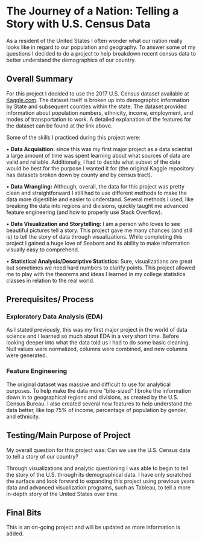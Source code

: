 # The Journey of a Nation: Telling a Story with U.S. Census Data

As a resident of the United States I often wonder what our nation really looks like in regard to our population and geography. To answer some of my questions I decided to do a project to help breakdown recent census data to better understand the demographics of our country.

## Overall Summary

For this project I decided to use the 2017 U.S. Census dataset available at [Kaggle.com](#https://www.kaggle.com/muonneutrino/us-census-demographic-data%5D). The dataset itself is broken up into demographic information by State and subsequent counties within the state. The dataset provided information about population numbers, ethnicity, income, employment, and modes of transportation to work. A detailed explanation of the features for the dataset can be found at the link above.


Some of the skills I practiced during this project were:

•	<b> Data Acquisition: </b> since this was my first major project as a data scientist a large amount of time was spent learning about what sources of data are valid and reliable. Additionally, I had to decide what subset of the data would be best for the purpose I wanted it for (the original Kaggle repository has datasets broken down by county and by census tract).

•	<b> Data Wrangling:</b> Although, overall, the data for this project was pretty clean and straightforward I still had to use different methods to make the data more digestible and easier to understand. Several methods I used, like breaking the data into regions and divisions, quickly taught me advanced feature engineering (and how to properly use Stack Overflow).


•	<b> Data Visualization and Storytelling:</b> I am a person who loves to see beautiful pictures tell a story. This project gave me many chances (and still is) to tell the story of data through visualizations. While completing this project I gained a huge love of Seaborn and its ability to make information visually easy to comprehend.

•	<b> Statistical Analysis/Descriptive Statistics:</b> Sure, visualizations are great but sometimes we need hard numbers to clarify points. This project allowed me to play with the theorems and ideas I learned in my college statistics classes in relation to the real world. 



## Prerequisites/ Process

### Exploratory Data Analysis (EDA)
As I stated previously, this was my first major project in the world of data science and I learned so much about EDA in a very short time. Before looking deeper into what the data told us I had to do some basic cleaning. Null values were normalized, columns were combined, and new columns were generated.

### Feature Engineering

The original dataset was massive and difficult to use for analytical purposes. To help make the data more “bite-sized” I broke the information down in to geographical regions and divisions, as created by the U.S. Census Bureau. I also created several new features to help understand the data better, like top 75% of income, percentage of population by gender, and ethnicity. 

## Testing/Main Purpose of Project 

My overall question for this project was: Can we use the U.S. Census data to tell a story of our country? 

Through visualizations and analytic questioning I was able to begin to tell the story of the U.S. through its demographical data. I have only scratched the surface and look forward to expanding this project using previous years data and advanced visualization programs, such as Tableau, to tell a more in-depth story of the United States over time. 

## Final Bits
This is an on-going project and will be updated as more information is added.





